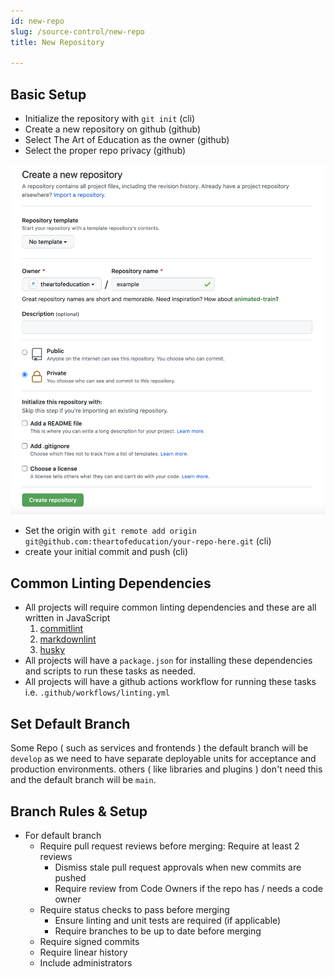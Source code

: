 ```yaml
---
id: new-repo
slug: /source-control/new-repo
title: New Repository

---
```


## Basic Setup

* Initialize the repository with `git init` (cli)
* Create a new repository on github (github)
* Select The Art of Education as the owner (github)
* Select the proper repo privacy (github)

![Github New Repo](github-new-repo.png)

* Set the origin with `git remote add origin git@github.com:theartofeducation/your-repo-here.git` (cli)
* create your initial commit and push (cli)

## Common Linting Dependencies

* All projects will require common linting dependencies and these are all written in JavaScript
    1. [commitlint](https://github.com/conventional-changelog/commitlint)
    1. [markdownlint](https://github.com/DavidAnson/markdownlint)
    1. [husky](https://github.com/typicode/husky)
* All projects will have a `package.json` for installing these dependencies and scripts to run these tasks as needed.
* All projects will have a github actions workflow for running these tasks i.e. `.github/workflows/linting.yml`

## Set Default Branch

Some Repo ( such as services and frontends ) the default branch will be `develop` as we need
to have separate deployable units for acceptance and production environments. others ( like libraries
and plugins ) don't need this and the default branch will be `main`.

## Branch Rules & Setup

* For default branch
    * Require pull request reviews before merging: Require at least 2 reviews
        * Dismiss stale pull request approvals when new commits are pushed
        * Require review from Code Owners if the repo has / needs a code owner
    * Require status checks to pass before merging
        * Ensure linting and unit tests are required (if applicable)
        * Require branches to be up to date before merging
    * Require signed commits
    * Require linear history
    * Include administrators
